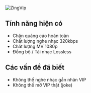 ![ZingVip](https://i.imgur.com/p1bbHCN_d.jpg?maxwidth=640&shape=thumb&fidelity=medium)

## Tính năng hiện có
- Chặn quảng cáo hoàn toàn
- Chất lượng nghe nhạc 320kbps
- Chất lượng MV 1080p
- Đồng bộ / Tải nhạc Lossless

## Các vấn đề đã biết
- Không thể nghe nhạc gắn nhãn VIP
- Không thể mở VIP thật (joke)
